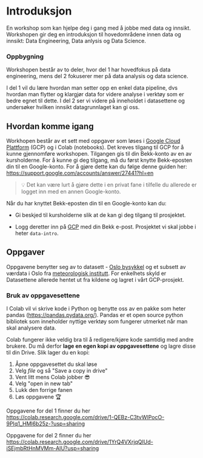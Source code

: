 # Introduksjon

En workshop som kan hjelpe deg i gang med å jobbe med data og innsikt. Workshopen gir deg en introduksjon til hovedområdene innen data og innsikt: Data Engineering, Data anlysis og Data Science.

### Oppbygning

Workshopen består av to deler, hvor del 1 har hovedfokus på data engineering, mens del 2 fokuserer mer på data analysis og data science.

I del 1 vil du lære hvordan man setter opp en enkel data pipeline, dvs hvordan man flytter og klargjør data for videre analyse i verktøy som er bedre egnet til dette. I del 2 ser vi videre på inneholdet i datasettene og undersøker hvilken innsikt datagrunnlaget kan gi oss. 

## Hvordan komme igang

Workhopen består av et sett med oppgaver som løses i [Google Cloud Plattform](https://console.google.com) (GCP) og i Colab (notebooks). Det kreves tilgang til GCP for å kunne gjennomføre workshopen. Tilgangen gis til din Bekk-konto av en av kursholderne. For å kunne gi deg tilgang, må du først knytte Bekk-eposten din til en Google-konto. For å gjøre dette kan du følge denne guiden her: https://support.google.com/accounts/answer/27441?hl=en

> 💡 Det kan være lurt å gjøre dette i en privat fane i tilfelle du allerede er logget inn med en annen Google-konto.

Når du har knyttet Bekk-eposten din til en Google-konto kan du:

-   Gi beskjed til kursholderne slik at de kan gi deg tilgang til prosjektet.

-   Logg deretter inn på [GCP](https://console.cloud.google.com/) med din Bekk e-post. Prosjektet vi skal jobbe i heter `data-intro`.

## Oppgaver

Oppgavene benytter seg av to datasett - [Oslo bysykkel](https://oslobysykkel.no/apne-data/historisk) og et subsett av værdata i Oslo fra [meteorologisk institutt](https://frost.met.no/index.html). For enkelhets skyld er Datasettene allerede hentet ut fra kildene og lagret i vårt GCP-prosjekt.

### Bruk av oppgavesettene

I Colab vil vi skrive kode i Python og benytte oss av en pakke som heter pandas (https://pandas.pydata.org/). Pandas er et open source python bibliotek som inneholder nyttige verktøy som fungerer utmerket når man skal analysere data.

Colab fungerer ikke veldig bra til å redigere/kjøre kode samtidig med andre brukere. Du må derfor **lage en egen kopi av oppgavesettene** og lagre disse til din Drive. Slik lager du en kopi:

1. Åpne oppgavesettet du skal løse
2. Velg _file_ og så "Save a copy in drive"
3. Vent litt mens Colab jobber 😎
4. Velg "open in new tab"
5. Lukk den forrige fanen
6. Løs oppgavene 🏆


Oppgavene for del 1 finner du her
https://colab.research.google.com/drive/1-QEBz-C3tvWlPocO-9PIq1_HMl6b25z-?usp=sharing

Oppgavene for del 2 finner du her
https://colab.research.google.com/drive/1YrQ4VXrjqQIUd-iSEjmbRtHnMVMm-AIU?usp=sharing
